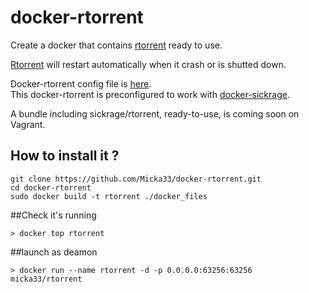 docker-rtorrent
===============

Create a docker that contains [rtorrent][1] ready to use.  


[Rtorrent][1] will restart automatically when it crash or is shutted down.  


Docker-rtorrent config file is [here][2].  
This docker-rtorrent is preconfigured to work with [docker-sickrage][3].  

A bundle including sickrage/rtorrent, ready-to-use, is coming soon on Vagrant.  


## How to install it ?

```
git clone https://github.com/Micka33/docker-rtorrent.git
cd docker-rtorrent
sudo docker build -t rtorrent ./docker_files
```


##Check it's running


```
> docker top rtorrent
```

##launch as deamon

```
> docker run --name rtorrent -d -p 0.0.0.0:63256:63256 micka33/rtorrent
```


[3]:  https://github.com/Micka33/docker-sickrage
[2]:  https://github.com/Micka33/docker-rtorrent/blob/master/.rtorrent.rc
[1]:  https://github.com/rakshasa/rtorrent/wiki
